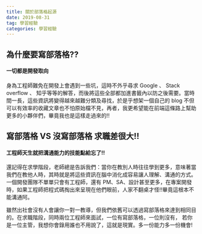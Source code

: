 ```yaml
---
title: 關於部落格起源
date: 2019-08-31
tag: 學習經驗
categories: 學習經驗
---
```

## 為什麼要寫部落格??

#### 一切都是開發取向

身為工程師難免在開發上會遇到一些坑，這時不外乎尋求 Google 、 Stack overflow 、 知乎等等的解答，而後將這些全部都加進書籤內以防之後需要。當時
間一長，這些資訊將變得越來越難分類及尋找，於是乎想架一個自己的 blog 不但可以有效率的收藏文章也不怕原始檔不見，再者，我更希望能在前端這條路上幫助更多的小夥伴們，畢竟我也是這樣走過來的!!

## 寫部落格 VS 沒寫部落格 求職差很大!!

#### 工程師天生就把溝通能力的技能點給忘了!!

還記得在求學階段，老師總是告訴我們：當你在教別人時往往學到更多，意味著當我們在教他人時，其時就是將這些資訊在腦中消化成容易讓人理解、溝通的方式。
一個開發團隊不單單只會有工程師，還有 PM、SA、設計甚至更多，在專案開發時，如果工程師把程式碼掏出來呈現在他們眼前，人家不翻桌才怪!!畢竟這根本不能溝通阿。

雖然出社會沒有人會讓你一對一教導，但我們依舊可以透過寫部落格來達到相同目的。在求職階段，同時兩位工程師來面試，一位有寫部落格，一位則沒有，
若你是一位主管，我想你會錄用誰也不用說了，這就是現實。多一份能力多一份機會!
